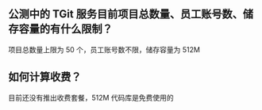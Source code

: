 ## 公测中的 TGit 服务目前项目总数量、员工账号数、储存容量的有什么限制？
项目总数量上限为 50 个，员工账号数不限，储存容量为 512M

## 如何计算收费？
目前还没有推出收费套餐，512M 代码库是免费使用的
